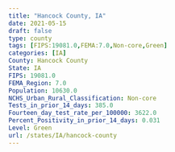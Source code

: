 ```yaml
---
title: "Hancock County, IA"
date: 2021-05-15
draft: false
type: county
tags: [FIPS:19081.0,FEMA:7.0,Non-core,Green]
categories: [IA]
County: Hancock County
State: IA
FIPS: 19081.0
FEMA_Region: 7.0
Population: 10630.0
NCHS_Urban_Rural_Classification: Non-core
Tests_in_prior_14_days: 385.0
Fourteen_day_test_rate_per_100000: 3622.0
Percent_Positivity_in_prior_14_days: 0.031
Level: Green
url: /states/IA/hancock-county
---
```



